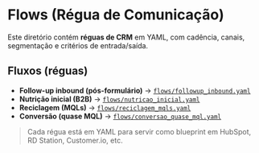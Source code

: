 # Flows (Régua de Comunicação)

Este diretório contém **réguas de CRM** em YAML, com cadência, canais, segmentação e critérios de entrada/saída.

## Fluxos (réguas)
- **Follow-up inbound (pós-formulário)** → [`flows/followup_inbound.yaml`](/flows/followup_inbound.yaml)  
- **Nutrição inicial (B2B)** → [`flows/nutricao_inicial.yaml`](flows/nutricao_inicial.yaml)  
- **Reciclagem (MQLs)** → [`flows/reciclagem_mqls.yaml`](flows/reciclagem_mqls.yaml)  
- **Conversão (quase MQL)** →  [`flows/conversao_quase_mql.yaml`](flows/conversao_quase_mql.yaml)  

> Cada régua está em YAML para servir como blueprint em HubSpot, RD Station, Customer.io, etc.
